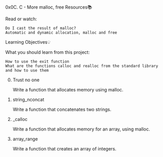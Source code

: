 0x0C. C - More malloc, free
Resources📚

Read or watch:

    Do I cast the result of malloc?
    Automatic and dynamic allocation, malloc and free

Learning Objectives💡

What you should learn from this project:

    How to use the exit function
    What are the functions calloc and realloc from the standard library and how to use them

0. Trust no one

    Write a function that allocates memory using malloc.

1. string_nconcat

    Write a function that concatenates two strings.

2. _calloc

    Write a function that allocates memory for an array, using malloc.

3. array_range

    Write a function that creates an array of integers.

